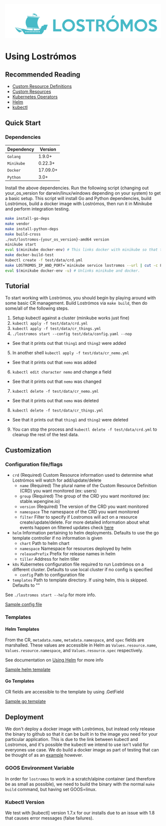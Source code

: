 ![Lostrómos logo](images/logo.png)

# <a name="usinglostromos"></a>Using Lostrómos

## <a name="reading"></a>Recommended Reading
* [Custom Resource Definitions](https://kubernetes.io/docs/tasks/access-kubernetes-api/extend-api-custom-resource-definitions/)
* [Custom Resources](https://kubernetes.io/docs/concepts/api-extension/custom-resources/)
* [Kubernetes Operators](https://coreos.com/blog/introducing-operators.html)
* [Helm](https://docs.helm.sh/)
* [kubectl](https://kubernetes.io/docs/reference/kubectl/overview/)

## <a name="quickstart"></a>Quick Start

### Dependencies

| Dependency | Version |
| ---------- | ------- |
| `Golang` | 1.9.0+ |
| `Minikube` | 0.22.3+ |
| `Docker` | 17.09.0+ |
| `Python` | 3.0+ |

Install the above dependencies. Run the following script (changing out your_os_version for darwin/linux/windows depending on your system) to get a basic
setup. This script will install Go and Python dependencies, build Lostrómos, build a docker image with Lostrómos, then
run it in Minikube and perform integration testing.

```bash
make install-go-deps
make vendor
make install-python-deps
make build-cross
./out/lostromos-{your_os_version}-amd64 version
minikube start
eval $(minikube docker-env) # This links docker with minikube so that the image you build in the next step will be available.
make docker-build-test
kubectl create -f test/data/crd.yml
make LOSTROMOS_IP_AND_PORT=`minikube service lostromos --url | cut -c 8-` integration-tests
eval $(minikube docker-env -u) # Unlinks minikube and docker.
```

## <a name="tutorial"></a>Tutorial

To start working with Lostrómos, you should begin by playing around with some basic CR management. Build Lostrómos via
`make build`, then do some/all of the following steps.

1. Setup kubectl against a cluster (minikube works just fine)
2. `kubectl apply -f test/data/crd.yml`
3. `kubectl apply -f test/data/cr_things.yml`
4. `./lostromos start --config test/data/config.yaml --nop`
  - See that it prints out that `thing1` and `thing2` were added
5. In another shell `kubectl apply -f test/data/cr_nemo.yml`
  - See that it prints out that `nemo` was added
6. `kubectl edit character nemo` and change a field
  - See that it prints out that `nemo` was changed
7. `kubectl delete -f test/data/cr_nemo.yml`
  - See that it prints out that `nemo` was deleted
8. `kubectl delete -f test/data/cr_things.yml`
  - See that it prints out that `thing1` and `thing2` were deleted
9. You can stop the process and `kubectl delete -f test/data/crd.yml` to cleanup the rest of the test data.

## Customization

### Configuration file/flags

* `crd` (Required) Custom Resource information used to determine what Lostrómos will watch for add/update/delete
  * `name` (Required) The plural name of the Custom Resource Definition (CRD) you want monitored (ex: users)
  * `group` (Required) The group of the CRD you want monitored (ex: stable.wpengine.io)
  * `version` (Required) The version of the CRD you want monitored
  * `namespace` The namespace of the CRD you want monitored
  * `filter` Filter to specify if Lostromos will act on a resource create/update/delete. For more detailed information about what events happen on filtered updates check [here](./events.md)
* `helm` Information pertaining to helm deployments. Defaults to use the go template controller if no information is
    given
  * `chart` Path to helm chart
  * `namespace` Namespace for resources deployed by helm
  * `releasePrefix` Prefix for release names in helm
  * `tiller` Address for helm tiller
* `k8s` Kubernetes configuration file required to run Lostrómos on a different cluster. Defaults to use local cluster if
    no config is specified
  * `config` Path to configuration file
* `templates` Path to template directory. If using helm, this is skipped. Defaults to ""

See `./lostromos start --help` for more info.

[Sample config file](../test/data/config.yaml)

### Templates

#### Helm Templates

From the CR, `metadata.name`, `metadata.namespace`, and `spec` fields are marshalled. These values are accessible in
Helm as `Values.resource.name`, `Values.resource.namespace`, and `Values.resource.spec` respectively.

See documentation on [Using Helm](./helm.md) for more info

[Sample helm template](../test/data/helm/chart/templates/deployment.yaml)

#### Go Templates

CR fields are accessible to the template by using .GetField

[Sample go template](../test/data/templates/deployment.yaml.tmpl)


## <a name="deployment"></a>Deployment

We don't deploy a docker image with Lostrómos, but instead only release the binary to github so that it can be built in
to the image you need for your particular application. This is due to the link between kubectl and Lostromos, and it's
possible the kubectl we intend to use isn't valid for everyones use case. We do build a docker image as part of testing
that can be thought of as an [example](../test/docker/Dockerfile) however.

### GOOS Environment Variable

In order for `lostromos` to work in a scratch/alpine container (and therefore be as small as possible), we need to build
the binary with the normal `make build` command, but having set GOOS=linux.

### Kubectl Version

We test with [kubectl] version 1.7.x for our installs due to an issue with 1.8 that causes error messages
(false failures).
